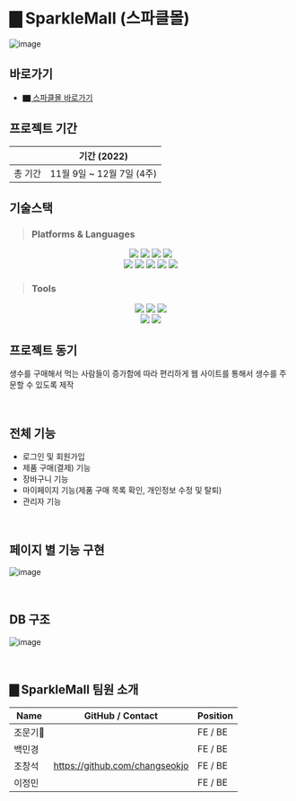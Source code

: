 # ▇ SparkleMall (스파클몰)
![image](https://user-images.githubusercontent.com/67142147/210392328-b9eb3ce3-63d2-4f1a-b256-c0596dba846f.png)



## 바로가기
- <a href="http://15.165.54.208:8000/index"> ▇ 스파클몰 바로가기 </a></br>

## 프로젝트 기간

||기간 (2022)|
|:------:|---|
|총 기간| 11월 9일 ~ 12월 7일 (4주)|

## 기술스택
>### Platforms & Languages
<p align='center'>
  <img src='https://img.shields.io/badge/HTML5-E34F26?logo=HTML5&logoColor=white'/>
  <img src='https://img.shields.io/badge/CSS3-1572B6?logo=CSS3&logoColor=white'/>
  <img src='https://img.shields.io/badge/JavaScript-F7DF1E?logo=JavaScript&logoColor=white'/>
  <img src='https://img.shields.io/badge/jQuery-0769AD?logo=jQuery&logoColor=white'/>
  </br>
  <img src="https://img.shields.io/badge/Java-007396?style=flat&logo=OpenJDK&logoColor=white"/>
  <img src="https://img.shields.io/badge/Spring-6DB33F?logo=spring&logoColor=white"/>
  <img src="https://img.shields.io/badge/Spring Boot-6DB33F?style=flat&logo=Spring Boot&logoColor=white"/>
  <img src="https://img.shields.io/badge/AWS-232F3E?style=flat&logo=Amazon AWS&logoColor=white"/>
  <img src="https://img.shields.io/badge/MariaDB-003545?style=flat&logo=MariaDB&logoColor=white"/>
</p>

>### Tools
<p align='center'>
  <img src='https://img.shields.io/badge/IntelliJ IDEA-FF9B00?logo=IntelliJ IDEA&logoColor=white'/>
  <img src='https://img.shields.io/badge/Visual Studio Code-007ACC?logo=Visual Studio Code&logoColor=white'/>
  <img src='https://img.shields.io/badge/Tomcat-F8DC75?logo=Apache Tomcat&logoColor=white'/>
  </br>
  <img src='https://img.shields.io/badge/GitHub-181717?logo=GitHub&logoColor=white'/>
  <img src='https://img.shields.io/badge/Sourcetree-0052CC?logo=Sourcetree&logoColor=white'/>
</p>

## 프로젝트 동기
생수를 구매해서 먹는 사람들이 증가함에 따라 편리하게 웹 사이트를 통해서 생수를 주문할 수 있도록 제작

</br>

## 전체 기능
- 로그인 및 회원가입
- 제품 구매(결제) 기능
- 장바구니 기능
- 마이페이지 기능(제품 구매 목록 확인, 개인정보 수정 및 탈퇴)
- 관리자 기능

</br>

## 페이지 별 기능 구현
![image](https://user-images.githubusercontent.com/67142147/210391345-5e41d0c0-310c-463f-80cc-feab514402c1.png)

</br>

## DB 구조
![image](https://user-images.githubusercontent.com/67142147/210391609-f7a22fb4-419d-4360-beec-83b3f24da7e7.png)

</br>

## ▇ SparkleMall 팀원 소개
|Name|GitHub / Contact|Position|
|------|---|---|
|조문기🔰||FE / BE|
|백민경||FE / BE|
|조창석|https://github.com/changseokjo|FE / BE|
|이정민||FE / BE|
